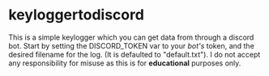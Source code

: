# keyloggertodiscord

This is a simple keylogger which you can get data from through a discord bot. Start by setting the DISCORD_TOKEN var to your *bot's* token, and the desired filename for the log. (It is defaulted to "default.txt").
I do not accept any responsibility for misuse as this is for **educational** purposes only.
